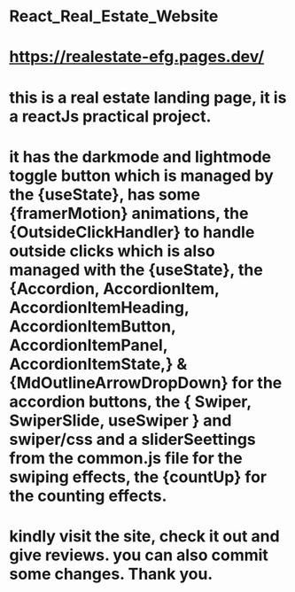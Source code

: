 ﻿# React_Real_Estate_Website

# https://realestate-efg.pages.dev/

# this is a real estate landing page, it is a reactJs practical project. 

# it has the darkmode and lightmode toggle button which is managed by the {useState}, has some {framerMotion} animations, the {OutsideClickHandler} to handle outside clicks which is also managed with the {useState}, the {Accordion,  AccordionItem, AccordionItemHeading, AccordionItemButton, AccordionItemPanel, AccordionItemState,} & {MdOutlineArrowDropDown} for the accordion buttons, the { Swiper, SwiperSlide, useSwiper } and swiper/css and a sliderSeettings from the common.js file for the swiping effects, the {countUp} for the counting effects.

# kindly visit the site, check it out and give reviews. you can also commit some changes. Thank you.
